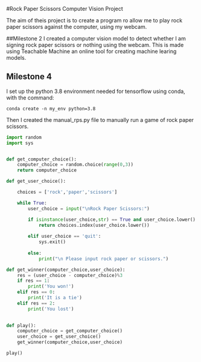 #Rock Paper Scissors Computer Vision Project

The aim of theis project is to create a program ro allow me to play rock paper scissors against the computer, using my webcam.

##Milestone 2
I created a computer vision model to detect whether I am signing rock paper scissors or nothing using the webcam.
This is made using Teachable Machine an online tool for creating machine learing models.

## Milestone 4
I set up the python 3.8 environment needed for tensorflow using conda, with the command:
```
conda create -n my_env python=3.8
```

Then I created the manual_rps.py file to manually run a game of rock paper scissors.

```python
import random
import sys


def get_computer_choice():
    computer_choice = random.choice(range(0,3))
    return computer_choice

def get_user_choice():

    choices = ['rock','paper','scissors']

    while True:
        user_choice = input("\nRock Paper Scissors:")

        if isinstance(user_choice,str) == True and user_choice.lower() in choices:
            return choices.index(user_choice.lower())
        
        elif user_choice == 'quit':
            sys.exit()
        
        else:
            print("\n Please input rock paper or scissors.")

def get_winner(computer_choice,user_choice):
    res = (user_choice - computer_choice)%3
    if res == 1:
        print('You won!')
    elif res == 0:
        print('It is a tie')
    elif res == 2:
        print('You lost')

            
def play():
    computer_choice = get_computer_choice()
    user_choice = get_user_choice()
    get_winner(computer_choice,user_choice)

play()
```